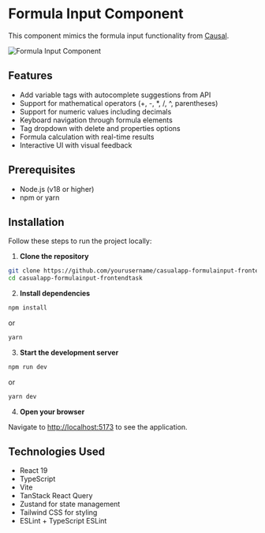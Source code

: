 # Formula Input Component

This component mimics the formula input functionality from [Causal](https://my.causal.app/).

![Formula Input Component](https://via.placeholder.com/800x400?text=Formula+Input+Component)

## Features

- Add variable tags with autocomplete suggestions from API
- Support for mathematical operators (+, -, *, /, ^, parentheses)
- Support for numeric values including decimals
- Keyboard navigation through formula elements
- Tag dropdown with delete and properties options
- Formula calculation with real-time results
- Interactive UI with visual feedback

## Prerequisites

- Node.js (v18 or higher)
- npm or yarn

## Installation

Follow these steps to run the project locally:

1. **Clone the repository**

```bash
git clone https://github.com/yourusername/casualapp-formulainput-frontendtask.git
cd casualapp-formulainput-frontendtask
```

2. **Install dependencies**

```bash
npm install
```
or
```bash
yarn
```

3. **Start the development server**

```bash
npm run dev
```
or
```bash
yarn dev
```

4. **Open your browser**

Navigate to [http://localhost:5173](http://localhost:5173) to see the application.

## Technologies Used

- React 19
- TypeScript
- Vite
- TanStack React Query
- Zustand for state management
- Tailwind CSS for styling
- ESLint + TypeScript ESLint
